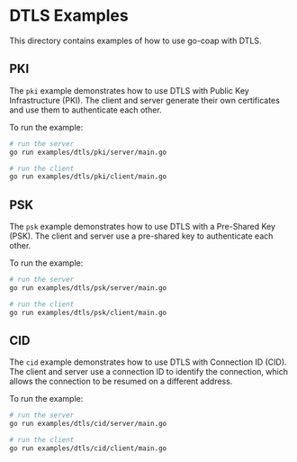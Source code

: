 # DTLS Examples

This directory contains examples of how to use go-coap with DTLS.

## PKI

The `pki` example demonstrates how to use DTLS with Public Key Infrastructure (PKI). The client and server generate their own certificates and use them to authenticate each other.

To run the example:

```bash
# run the server
go run examples/dtls/pki/server/main.go
```

```bash
# run the client
go run examples/dtls/pki/client/main.go
```

## PSK

The `psk` example demonstrates how to use DTLS with a Pre-Shared Key (PSK). The client and server use a pre-shared key to authenticate each other.

To run the example:

```bash
# run the server
go run examples/dtls/psk/server/main.go
```

```bash
# run the client
go run examples/dtls/psk/client/main.go
```

## CID

The `cid` example demonstrates how to use DTLS with Connection ID (CID). The client and server use a connection ID to identify the connection, which allows the connection to be resumed on a different address.

To run the example:

```bash
# run the server
go run examples/dtls/cid/server/main.go
```

```bash
# run the client
go run examples/dtls/cid/client/main.go
```
